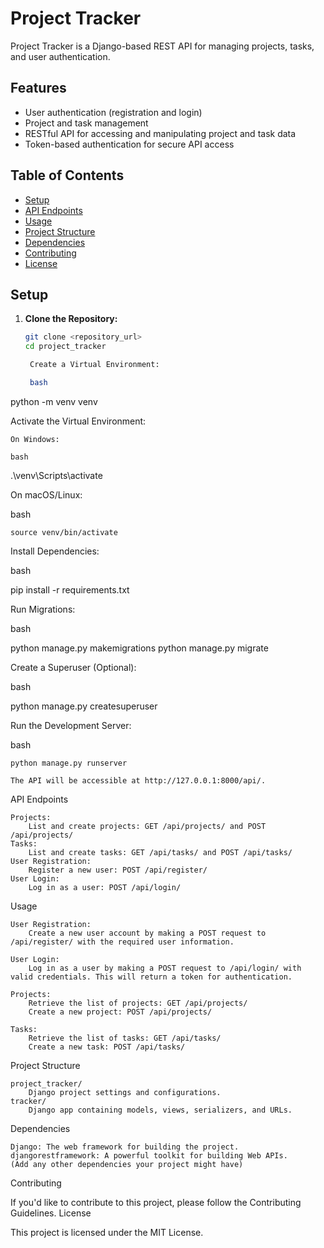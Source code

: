# Project Tracker

Project Tracker is a Django-based REST API for managing projects, tasks, and user authentication.

## Features

- User authentication (registration and login)
- Project and task management
- RESTful API for accessing and manipulating project and task data
- Token-based authentication for secure API access

## Table of Contents

- [Setup](#setup)
- [API Endpoints](#api-endpoints)
- [Usage](#usage)
- [Project Structure](#project-structure)
- [Dependencies](#dependencies)
- [Contributing](#contributing)
- [License](#license)

## Setup

1. **Clone the Repository:**
   ```bash
   git clone <repository_url>
   cd project_tracker

    Create a Virtual Environment:

    bash

python -m venv venv

Activate the Virtual Environment:

    On Windows:

    bash

.\venv\Scripts\activate

On macOS/Linux:

bash

    source venv/bin/activate

Install Dependencies:

bash

pip install -r requirements.txt

Run Migrations:

bash

python manage.py makemigrations
python manage.py migrate

Create a Superuser (Optional):

bash

python manage.py createsuperuser

Run the Development Server:

bash

    python manage.py runserver

    The API will be accessible at http://127.0.0.1:8000/api/.

API Endpoints

    Projects:
        List and create projects: GET /api/projects/ and POST /api/projects/
    Tasks:
        List and create tasks: GET /api/tasks/ and POST /api/tasks/
    User Registration:
        Register a new user: POST /api/register/
    User Login:
        Log in as a user: POST /api/login/

Usage

    User Registration:
        Create a new user account by making a POST request to /api/register/ with the required user information.

    User Login:
        Log in as a user by making a POST request to /api/login/ with valid credentials. This will return a token for authentication.

    Projects:
        Retrieve the list of projects: GET /api/projects/
        Create a new project: POST /api/projects/

    Tasks:
        Retrieve the list of tasks: GET /api/tasks/
        Create a new task: POST /api/tasks/

Project Structure

    project_tracker/
        Django project settings and configurations.
    tracker/
        Django app containing models, views, serializers, and URLs.

Dependencies

    Django: The web framework for building the project.
    djangorestframework: A powerful toolkit for building Web APIs.
    (Add any other dependencies your project might have)

Contributing

If you'd like to contribute to this project, please follow the Contributing Guidelines.
License

This project is licensed under the MIT License.
